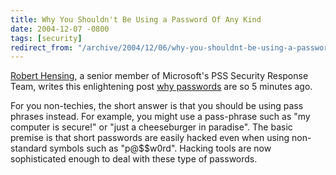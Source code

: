 ```yaml
---
title: Why You Shouldn't Be Using a Password Of Any Kind
date: 2004-12-07 -0800
tags: [security]
redirect_from: "/archive/2004/12/06/why-you-shouldnt-be-using-a-password-of-any-kind.aspx/"
---
```


[Robert Hensing](http://weblogs.asp.net/robert_hensing/), a senior
member of Microsoft's PSS Security Response Team, writes this
enlightening post [why
passwords](http://weblogs.asp.net/robert_hensing/archive/2004/07/28/199610.aspx)
are so 5 minutes ago.

For you non-techies, the short answer is that you should be using pass
phrases instead. For example, you might use a pass-phrase such as "my
computer is secure!" or "just a cheeseburger in paradise". The basic
premise is that short passwords are easily hacked even when using
non-standard symbols such as "p@\$\$w0rd". Hacking tools are now
sophisticated enough to deal with these type of passwords.

